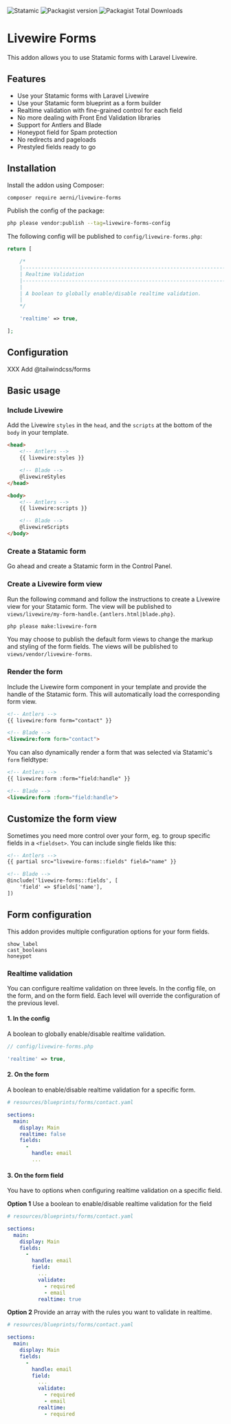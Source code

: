 ![Statamic](https://flat.badgen.net/badge/Statamic/3.0+/FF269E) ![Packagist version](https://flat.badgen.net/packagist/v/aerni/livewire-forms/latest) ![Packagist Total Downloads](https://flat.badgen.net/packagist/dt/aerni/livewire-forms)

# Livewire Forms
This addon allows you to use Statamic forms with Laravel Livewire.

## Features
- Use your Statamic forms with Laravel Livewire
- Use your Statamic form blueprint as a form builder
- Realtime validation with fine-grained control for each field
- No more dealing with Front End Validation libraries
- Support for Antlers and Blade
- Honeypot field for Spam protection
- No redirects and pageloads
- Prestyled fields ready to go

## Installation
Install the addon using Composer:

```bash
composer require aerni/livewire-forms
```

Publish the config of the package:

```bash
php please vendor:publish --tag=livewire-forms-config
```

The following config will be published to `config/livewire-forms.php`:

```php
return [

    /*
    |--------------------------------------------------------------------------
    | Realtime Validation
    |--------------------------------------------------------------------------
    |
    | A boolean to globally enable/disable realtime validation.
    |
    */

    'realtime' => true,

];
```

## Configuration
XXX
Add @tailwindcss/forms

## Basic usage

### Include Livewire

Add the Livewire `styles` in the `head`, and the `scripts` at the bottom of the `body` in your template.

```html
<head>
    <!-- Antlers -->
    {{ livewire:styles }}

    <!-- Blade -->
    @livewireStyles
</head>

<body>
    <!-- Antlers -->
    {{ livewire:scripts }}

    <!-- Blade -->
    @livewireScripts
</body>
```

### Create a Statamic form

Go ahead and create a Statamic form in the Control Panel.

### Create a Livewire form view

Run the following command and follow the instructions to create a Livewire view for your Statamic form. The view will be published to `views/livewire/my-form-handle.{antlers.html|blade.php}`.

```bash
php please make:livewire-form
```

You may choose to publish the default form views to change the markup and styling of the form fields. The views will be published to `views/vendor/livewire-forms`.

### Render the form

Include the Livewire form component in your template and provide the handle of the Statamic form. This will automatically load the corresponding form view.

```html
<!-- Antlers -->
{{ livewire:form form="contact" }}

<!-- Blade -->
<livewire:form form="contact">
```

You can also dynamically render a form that was selected via Statamic's `form` fieldtype:

```html
<!-- Antlers -->
{{ livewire:form :form="field:handle" }}

<!-- Blade -->
<livewire:form :form="field:handle">
```

## Customize the form view

Sometimes you need more control over your form, eg. to group specific fields in a `<fieldset>`. You can include single fields like this:

```html
<!-- Antlers -->
{{ partial src="livewire-forms::fields" field="name" }}

<!-- Blade -->
@include('livewire-forms::fields', [
    'field' => $fields['name'],
])
```

## Form configuration

This addon provides multiple configuration options for your form fields.

```
show_label
cast_booleans
honeypot
```

### Realtime validation

You can configure realtime validation on three levels. In the config file, on the form, and on the form field. Each level will override the configuration of the previous level.

#### 1. In the config
A boolean to globally enable/disable realtime validation.

```php
// config/livewire-forms.php

'realtime' => true,
```

#### 2. On the form
A boolean to enable/disable realtime validation for a specific form.

```yaml
# resources/blueprints/forms/contact.yaml

sections:
  main:
    display: Main
    realtime: false
    fields:
      -
        handle: email
        ...
```

#### 3. On the form field
You have to options when configuring realtime validation on a specific field.

**Option 1**
Use a boolean to enable/disable realtime validation for the field

```yaml
# resources/blueprints/forms/contact.yaml

sections:
  main:
    display: Main
    fields:
      -
        handle: email
        field:
          ...
          validate:
            - required
            - email
          realtime: true
```

**Option 2**
Provide an array with the rules you want to validate in realtime.

```yaml
# resources/blueprints/forms/contact.yaml

sections:
  main:
    display: Main
    fields:
      -
        handle: email
        field:
          ...
          validate:
            - required
            - email
          realtime:
            - required
```
